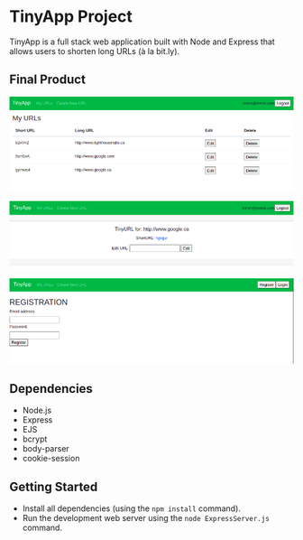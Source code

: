 # TinyApp Project

TinyApp is a full stack web application built with Node and Express that allows users to shorten long URLs (à la bit.ly).

## Final Product

!["Screenshot of URLs page"](https://github.com/MM0nty/Tiny-App/blob/fb8343fcaed0afb96a014042c09844ea94f803c6/Documents/URLs-Page.png)

!["Screenshot of Show page"](https://github.com/MM0nty/Tiny-App/blob/fb8343fcaed0afb96a014042c09844ea94f803c6/Documents/ShortURL-Page.png)

!["Screenshot of Show page"](https://github.com/MM0nty/Tiny-App/blob/fb8343fcaed0afb96a014042c09844ea94f803c6/Documents/Registration-Page.png)

## Dependencies

- Node.js
- Express
- EJS
- bcrypt
- body-parser
- cookie-session

## Getting Started

- Install all dependencies (using the `npm install` command).
- Run the development web server using the `node ExpressServer.js` command.